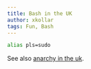 ```yaml
---
title: Bash in the UK
author: xkollar
tags: Fun, Bash
---
```


```Bash
alias pls=sudo
```

See also [anarchy in the uk](https://hugleikurdagsson.tumblr.com/post/8778818671/anarchy-in-the-uk).
